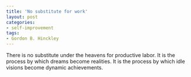 ```yaml
---
title: 'No substitute for work'
layout: post
categories:
- self-improvement
tags:
- Gordon B. Hinckley
---
```


There is no substitute under the heavens for productive labor. It is the process by which dreams become realities. It is the process by which idle visions become dynamic achievements.